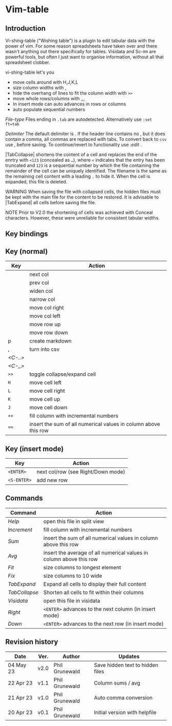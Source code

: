 # Vim-table

## Introduction

Vi-shing-table ("Wishing table") is a plugin to edit tabular data with the power of vim.
For some reason spreadsheets have taken over and there wasn't anything out there specifically for tables. Visidata and Sc-im are powerful tools, but often I
just want to organise information, without all that spreadsheet clobber.

vi-shing-table let's you

- move cells around with H,J,K,L
- size column widths with <S-Left>,<S-Right>
- hide the overhang of lines to fit the column width with `>>`
- move whole rows/columns with <Up>,<Down>,<C-Left>,<C-Right>
- In insert mode <Enter> can auto advances in rows or columns
- auto populate sequential numbers

*File-type* Files ending in `.tab` are autodetected. Alternatively use `:set ft=tab`

*Delimiter* The default delimiter is <TAB>. If the header line contains no <TAB>, but it does contain a comma, all commas are replaced with tabs. To convert back to `csv` use *<leader>,* before saving. To continue/revert to <TAB> functionality use *:edit* .

|TabCollapse| shortens the content of a cell and replaces the end of the
enrtry with `<123` (concealed as `…`), where `<` indicates that the entry has been truncated and
`123` is a sequential number by which the file containing the remainder of the
cell can be uniquely identified. The filename is the same as the remaining
cell content with a leading `.` to hide it. When the cell is expanded, this
file is deleted.

WARNING
When saving the file with collapsed cells, the hidden files must be kept with
the main file for the content to be restored. It is advisable to |TabExpand|
all cells before saving the file.

NOTE
Prior to V2.0 the shortening of cells was achieved with Conceal characters.
However, these were unreliable for consistent tabular widths.

## Key bindings

Key (normal)
-------------
| Key         | Action                               |
| ----------- | ------------                         |
| <TAB>       |  next col |
| <S-TAB>     |  prev col |
| <S-RIGHT>     |  widen col |
| <S-LEFT>      |  narrow col |
| <C-RIGHT>   |  move col right |
| <C-LEFT>    |  move col left |
| <UP>        |  move row up |
| <DOWN>      |  move row down |
| <leader>p   |  create markdown |
| <leader>,   |  turn into csv |
| *<C-..>*    |    |TabExpand| Expand all cells |
| *<C-,,>*    |    |TabCollapse| Collapse all cells |
| `>>`        |    toggle collapse/expand cell |
| `H`         |    move cell left |
| `L`         |    move cell right |
| `K`         |    move cell up |
| `J`         |    move cell down |
| `++`        |    fill column with incremental numbers |
| `==`        |    insert the sum of all numerical values in column above this row |

Key (insert mode)
-------------

| Key         | Action                             |
| ----------- | ------------                       |
| `<ENTER>`   | next col/row (see Right/Down mode) |
| `<S-ENTER>` | add new row                        |


## Commands

| Command     | Action                                                 |
| ----------- | ------------                                           |
| *Help*      | open this file in split view                           |
| *Increment* | fill column with incremental numbers                   |
| *Sum*       |  insert the sum of all numerical values in column above this row |
| *Avg*       |  insert the average of all numerical values in column above this row |
| *Fit*       | size columns to longest element                        |
| *Fix*       | size columns to 10 wide                                |
| *TabExpand*   |  Expand all cells to display their full content |
| *TabCollapse* | Shorten all cells to fit within their columns |
| *Visidata*  | open this file in visidata                             |
| *Right*     | `<ENTER>` advances to the next column (in insert mode) |
| *Down*      | `<ENTER>` advances to the next row (in insert mode)    |

## Revision history

| Date      | Ver.  | Author         | Updates                       |
| ----      | ----- | ------         | --                            |
| 04 May 23 | v2.0  | Phil Grunewald | Save hidden text to hidden files              |
| 22 Apr 23 | v1.1  | Phil Grunewald | Column sums / avg             |
| 21 Apr 23 | v1.0  | Phil Grunewald | Auto comma conversion         |
| 20 Apr 23 | v0.1  | Phil Grunewald | Initial version with helpfile |
